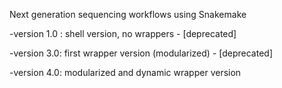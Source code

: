 Next generation sequencing workflows using Snakemake

-version 1.0 : shell version, no wrappers - [deprecated]


-version 3.0: first wrapper version (modularized)  - [deprecated]


-version 4.0: modularized and dynamic wrapper version


